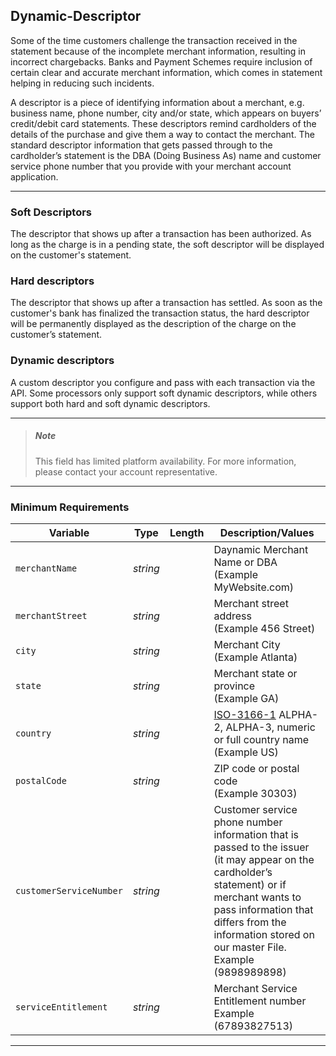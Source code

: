 ## Dynamic-Descriptor

Some of the time customers challenge the transaction received in the statement because of the incomplete merchant information, resulting in incorrect chargebacks. Banks and Payment Schemes require inclusion of certain clear and accurate merchant information, which comes in statement helping in reducing such incidents.

A descriptor is a piece of identifying information about a merchant, e.g. business name, phone number, city and/or state, which appears on buyers’ credit/debit card statements. These descriptors remind cardholders of the details of the purchase and give them a way to contact the merchant. The standard descriptor information that gets passed through to the cardholder’s statement is the DBA (Doing Business As) name and customer service phone number that you provide with your merchant account application.

---

### Soft Descriptors
The descriptor that shows up after a transaction has been authorized. As long as the charge is in a pending state, the soft descriptor will be displayed on the customer's statement.

### Hard descriptors
The descriptor that shows up after a transaction has settled. As soon as the customer's bank has finalized the transaction status, the hard descriptor will be permanently displayed as the description of the charge on the customer’s statement.

### Dynamic descriptors
A custom descriptor you configure and pass with each transaction via the API. Some processors only support soft dynamic descriptors, while others support both hard and soft dynamic descriptors.

---

<!-- theme: warning -->

> ##### Note
>
> This field has limited platform availability. For more information, please contact your account representative.

---

### Minimum Requirements

| Variable | Type | Length | Description/Values |
| -------- | :--: | :------------: | ------------------ |
| `merchantName` | *string* |  | Daynamic Merchant Name or DBA </br>(Example MyWebsite.com) |
| `merchantStreet` | *string* |  | Merchant street address </br>(Example 456 Street)|
| `city` | *string* |  | Merchant City </br>(Example Atlanta)|
| `state` | *string* |  | Merchant state or province </br>(Example GA)|
| `country` | *string* |  | [ISO-3166-1](url) ALPHA-2, ALPHA-3, numeric or full country name </br>(Example US) |
| `postalCode` | *string* |  | ZIP code or postal code </br>(Example 30303)|
| `customerServiceNumber` | *string* | | Customer service phone number information that is passed to the issuer (it may appear on the cardholder’s statement) or if merchant wants to pass information that differs from the information stored on our master File. </br>Example (9898989898) |
| `serviceEntitlement` | *string* | | Merchant Service Entitlement number </br>Example (67893827513) |


---





